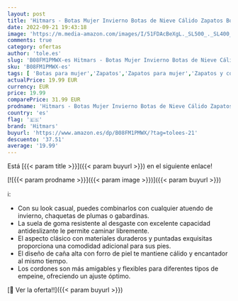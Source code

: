 ```yaml
---
layout: post
title: 'Hitmars - Botas Mujer Invierno Botas de Nieve Cálido Zapatos Botines Forradas Planas Snow Boots Antideslizante Calzado Comodos Cordones Caqui-1 38 EU'
date: 2022-09-21 19:43:18
image: 'https://m.media-amazon.com/images/I/51FDAcBeXgL._SL500_._SL400_.jpg'
comments: true
category: ofertas
author: 'tole.es'
slug: 'B08FM1PMWX-es Hitmars - Botas Mujer Invierno Botas de Nieve Cálido...'
sku: 'B08FM1PMWX-es'
tags: [ 'Botas para mujer','Zapatos','Zapatos para mujer','Zapatos y complementos','botines','hitmars','zapatos','🇪🇸', ]
actualPrice: 19.99 EUR
currency: EUR
price: 19.99
comparePrice: 31.99 EUR
prodname: 'Hitmars - Botas Mujer Invierno Botas de Nieve Cálido Zapatos Botines Forradas Planas Snow Boots Antideslizante Calzado Comodos Cordones Caqui-1 38 EU'
country: 'es'
flag: '🇪🇸'
brand: 'Hitmars'
buyurl: 'https://www.amazon.es/dp/B08FM1PMWX/?tag=tolees-21'
descuento: '37.51'
average: '19.99'
---
```


Está [{{< param title >}}]({{< param buyurl >}}) en el siguiente enlace!

[![{{< param prodname >}}]({{< param image >}})]({{< param buyurl >}})

ℹ️:

- Con su look casual, puedes combinarlos con cualquier atuendo de invierno, chaquetas de plumas o gabardinas.
- La suela de goma resistente al desgaste con excelente capacidad antideslizante le permite caminar libremente.
- El aspecto clásico con materiales duraderos y puntadas exquisitas proporciona una comodidad adicional para sus pies.
- El diseño de caña alta con forro de piel te mantiene cálido y encantador al mismo tiempo.
- Los cordones son más amigables y flexibles para diferentes tipos de empeine, ofreciendo un ajuste óptimo.

[🛒 Ver la oferta!!]({{< param buyurl >}})
